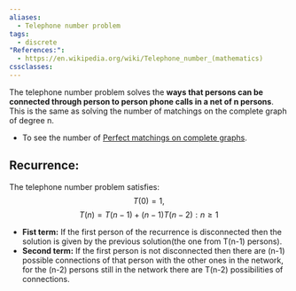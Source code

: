 ```yaml
---
aliases:
  - Telephone number problem
tags:
  - discrete
"References:":
  - https://en.wikipedia.org/wiki/Telephone_number_(mathematics)
cssclasses:
---
```

The telephone number problem solves the **ways that persons can be connected through person to person phone calls in a net of n persons**. This is the same as solving the number of matchings on the complete graph of degree n. 

+ To see the number of [Perfect matchings on complete graphs](20240501%20-%20140204%20-%20Perfect%20matchings%20on%20complete%20graphs.md).
## Recurrence: 
The telephone number problem satisfies: 
$$
T(0) = 1, 
$$
$$
T(n) = T(n-1) + (n-1)T(n-2): n\geq 1
$$
+ **Fist term:** If the first person of the recurrence is disconnected then the solution is given by the previous solution(the one from T(n-1) persons).
+ **Second term:** If the first person is not disconnected then there are (n-1) possible connections of that person with the other ones in the network, for the (n-2) persons still in the network there are T(n-2) possibilities of connections. 



